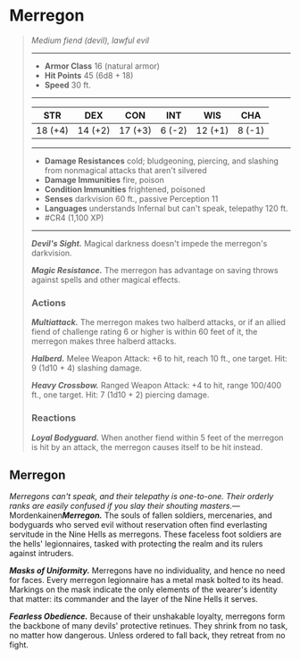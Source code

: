 # Merregon
>*Medium fiend (devil), lawful evil*
>___
>- **Armor Class** 16 (natural armor)
>- **Hit Points** 45 (6d8 + 18)
>- **Speed** 30 ft.
>___
>|STR|DEX|CON|INT|WIS|CHA|
>|:---:|:---:|:---:|:---:|:---:|:---:|
>|18 (+4)|14 (+2)|17 (+3)|6 (-2)|12 (+1)|8 (-1)|
>___
>- **Damage Resistances** cold; bludgeoning, piercing, and slashing from nonmagical attacks that aren't silvered
>- **Damage Immunities** fire, poison
>- **Condition Immunities** frightened, poisoned
>- **Senses** darkvision 60 ft., passive Perception 11
>- **Languages** understands Infernal but can't speak, telepathy 120 ft.
>- #CR4 (1,100 XP)
>___
>***Devil's Sight.*** Magical darkness doesn't impede the merregon's darkvision.  
>
>***Magic Resistance.*** The merregon has advantage on saving throws against spells and other magical effects.  
>
>### Actions
>***Multiattack.*** The merregon makes two halberd attacks, or if an allied fiend of challenge rating 6 or higher is within 60 feet of it, the merregon makes three halberd attacks.  
>
>***Halberd.*** Melee Weapon Attack: +6 to hit, reach 10 ft., one target. Hit: 9 (1d10 + 4) slashing damage.  
>
>***Heavy Crossbow.*** Ranged Weapon Attack: +4 to hit, range 100/400 ft., one target. Hit: 7 (1d10 + 2) piercing damage.  
>
>### Reactions
>***Loyal Bodyguard.*** When another fiend within 5 feet of the merregon is hit by an attack, the merregon causes itself to be hit instead.

## Merregon

*Merregons can't speak, and their telepathy is one-to-one. Their orderly ranks are easily confused if you slay their shouting masters.*— Mordenkainen***Merregon.*** The souls of fallen soldiers, mercenaries, and bodyguards who served evil without reservation often find everlasting servitude in the Nine Hells as merregons. These faceless foot soldiers are the hells' legionnaires, tasked with protecting the realm and its rulers against intruders.

***Masks of Uniformity.*** Merregons have no individuality, and hence no need for faces. Every merregon legionnaire has a metal mask bolted to its head. Markings on the mask indicate the only elements of the wearer's identity that matter: its commander and the layer of the Nine Hells it serves.

***Fearless Obedience.*** Because of their unshakable loyalty, merregons form the backbone of many devils' protective retinues. They shrink from no task, no matter how dangerous. Unless ordered to fall back, they retreat from no fight.
